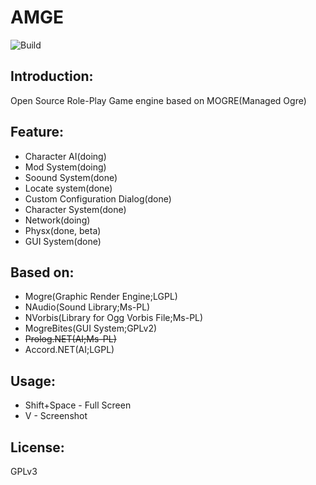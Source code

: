 # AMGE
![Build](https://api.travis-ci.org/cookgreen/AMOFGameEngine.svg?branch=master)

## Introduction:
Open Source Role-Play Game engine based on MOGRE(Managed Ogre)

## Feature:
* Character AI(doing)
* Mod System(doing) 
* Soound System(done)  
* Locate system(done)  
* Custom Configuration Dialog(done)  
* Character System(done)  
* Network(doing)  
* Physx(done, beta)  
* GUI System(done) 

## Based on:
* Mogre(Graphic Render Engine;LGPL)  
* NAudio(Sound Library;Ms-PL)  
* NVorbis(Library for Ogg Vorbis File;Ms-PL)  
* MogreBites(GUI System;GPLv2)  
* <s>Prolog.NET(AI;Ms-PL)</s>  
* Accord.NET(AI;LGPL)  

## Usage:
* Shift+Space - Full Screen
* V - Screenshot

## License:
GPLv3
